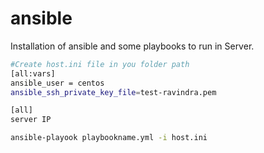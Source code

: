 # ansible
Installation of ansible and some playbooks to run in Server.
```sh
#Create host.ini file in you folder path 
[all:vars]
ansible_user = centos
ansible_ssh_private_key_file=test-ravindra.pem 

[all]
server IP
```

```sh
ansible-playook playbookname.yml -i host.ini
```
